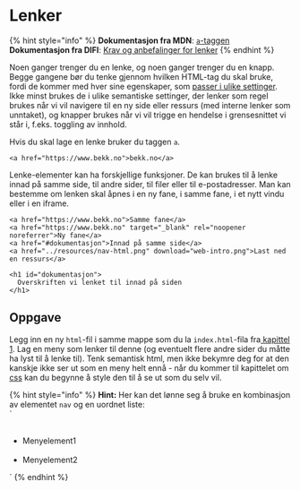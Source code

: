 # Lenker

{% hint style="info" %}
**Dokumentasjon fra MDN**: [`a`-taggen](https://developer.mozilla.org/en-US/docs/Web/HTML/Element/a)  
**Dokumentasjon fra DIFI**: [Krav og anbefalinger for lenker](https://uu.difi.no/krav-og-regelverk/losningsforslag-web/lenker)
{% endhint %}

Noen ganger trenger du en lenke, og noen ganger trenger du en knapp. Begge gangene bør du tenke gjennom hvilken HTML-tag du skal bruke, fordi de kommer med hver sine egenskaper, som [passer i ulike settinger](https://marcysutton.com/links-vs-buttons-in-modern-web-applications/). Ikke minst brukes de i ulike semantiske settinger, der lenker som regel brukes når vi vil navigere til en ny side eller ressurs \(med interne lenker som unntaket\), og knapper brukes når vi vil trigge en hendelse i grensesnittet vi står i, f.eks. toggling av innhold.

Hvis du skal lage en lenke bruker du taggen `a`.

```markup
<a href="https://www.bekk.no">bekk.no</a>
```

Lenke-elementer kan ha forskjellige funksjoner. De kan brukes til å lenke innad på samme side, til andre sider, til filer eller til e-postadresser. Man kan bestemme om lenken skal åpnes i en ny fane, i samme fane, i et nytt vindu eller i en iframe.

```markup
<a href="https://www.bekk.no">Samme fane</a>
<a href="https://www.bekk.no" target="_blank" rel="noopener noreferrer">Ny fane</a>
<a href="#dokumentasjon">Innad på samme side</a>
<a href="../resources/nav-html.png" download="web-intro.png">Last ned en ressurs</a>

<h1 id="dokumentasjon">
  Overskriften vi lenket til innad på siden
</h1>
```

## Oppgave

Legg inn en ny `html`-fil i samme mappe som du la `index.html`-fila fra[ kapittel 1](../cover/01-hello.md). Lag en meny som lenker til denne \(og eventuelt flere andre sider du måtte ha lyst til å lenke til\). Tenk semantisk html, men ikke bekymre deg for at den kanskje ikke ser ut som en meny helt ennå - når du kommer til kapittelet om [css](https://bekk.gitbook.io/web-intro/~/drafts/-LL0_YohSxmoAH0gD0sW/primary/cover-2) kan du begynne å style den til å se ut som du selv vil.

{% hint style="info" %}
**Hint:** Her kan det lønne seg å bruke en kombinasjon av elementet `nav` og en uordnet liste:  
`<ul>  
    <li>Menyelement1</li>  
    <li>Menyelement2</li>  
</ul>`
{% endhint %}

